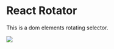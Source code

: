 # React Rotator

This is a dom elements rotating selector.

<img src="https://media.giphy.com/media/451rjtMJGUsPb2ajuq/giphy.gif"/>